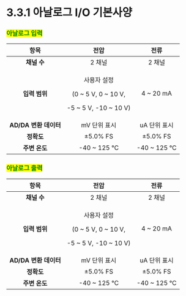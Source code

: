 ﻿# 3.3.1 아날로그 I/O 기본사양

### <mark style="color:green;">아날로그 입력</mark>

|      **항목**      |                                **전압**                                |    **전류**    |
| :--------------: | :------------------------------------------------------------------: | :----------: |
|     **채널 수**     |                                 2 채널                                 |     2 채널     |
|     **입력 범위**    | <p>사용자 설정</p><p>(0 ~ 5 V, 0 ~ 10 V, </p><p>-5 ~ 5 V, -10 ~ 10 V)</p> |  4 \~ 20 mA  |
| **AD/DA 변환 데이터** |                               mV 단위 표시                               |   uA 단위 표시   |
|      **정확도**     |                               ±5.0% FS                               |   ±5.0% FS   |
|     **주변 온도**    |                             -40 \~ 125 ℃                             | -40 \~ 125 ℃ |

<mark style="color:green;"></mark>

### <mark style="color:green;">아날로그 출력</mark>

|      **항목**      |                                **전압**                                |    **전류**    |
| :--------------: | :------------------------------------------------------------------: | :----------: |
|     **채널 수**     |                                 2 채널                                 |     2 채널     |
|     **입력 범위**    | <p>사용자 설정</p><p>(0 ~ 5 V, 0 ~ 10 V, </p><p>-5 ~ 5 V, -10 ~ 10 V)</p> |  4 \~ 20 mA  |
| **AD/DA 변환 데이터** |                               mV 단위 표시                               |   uA 단위 표시   |
|      **정확도**     |                               ±5.0% FS                               |   ±5.0% FS   |
|     **주변 온도**    |                             -40 \~ 125 ℃                             | -40 \~ 125 ℃ |
